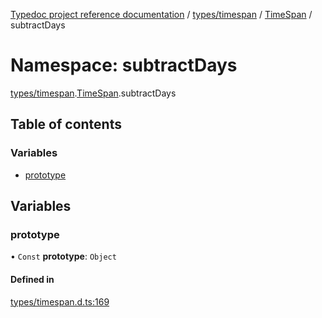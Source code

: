 [Typedoc project reference documentation](../README.md) / [types/timespan](types_timespan.md) / [TimeSpan](types_timespan.timespan.md) / subtractDays

# Namespace: subtractDays

[types/timespan](types_timespan.md).[TimeSpan](types_timespan.timespan.md).subtractDays

## Table of contents

### Variables

- [prototype](types_timespan.timespan.subtractdays.md#prototype)

## Variables

### prototype

• `Const` **prototype**: `Object`

#### Defined in

[types/timespan.d.ts:169](https://github.com/DocuWare/REST-Sample-TS/blob/beb3ada/src/types/timespan.d.ts#L169)
